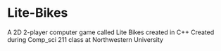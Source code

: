 # Lite-Bikes

A 2D 2-player computer game called Lite Bikes created in C++
Created during Comp_sci 211 class at Northwestern University
